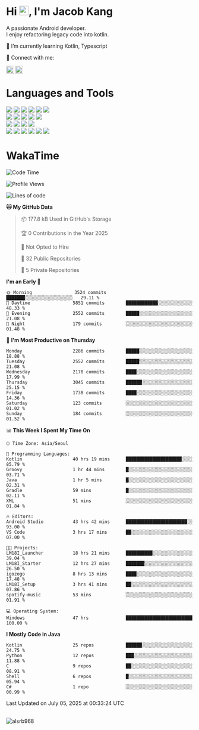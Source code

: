 # Hi <img src="https://media.giphy.com/media/hvRJCLFzcasrR4ia7z/giphy.gif" width="25px">, I'm Jacob Kang
A passionate Android developer.
</br>
I enjoy refactoring legacy code into kotlin.

🌱 I’m currently learning Kotlin, Typescript

🤝 Connect with me:

<a href="https://www.linkedin.com/in/minkyu-kang-b7477b1b2/"><img align="left" src="https://raw.githubusercontent.com/yushi1007/yushi1007/main/images/linkedin.svg" alt="Minkyu Kang | LinkedIn" width="21px"/></a>
<a href="https://www.instagram.com/_jacob_kang/"><img align="left" src="https://raw.githubusercontent.com/yushi1007/yushi1007/main/images/instagram.svg" alt="Jacob Kang | Instagram" width="21px"/></a>

</br>

# Languages and Tools

<div align="left">
<img src="https://img.shields.io/badge/java-007396?logo=java&logoColor=white"/>
<img src="https://img.shields.io/badge/kotlin-7F52FF?logo=kotlin&logoColor=white"/>
<img src="https://img.shields.io/badge/python-3776AB?logo=python&logoColor=white"/>
<img src="https://img.shields.io/badge/bash shell-4EAA25?logo=gnubash&logoColor=white"/>
<img src="https://img.shields.io/badge/c-A8B9CC?logo=c&logoColor=white"/>
<img src="https://img.shields.io/badge/c++-00599C?logo=c%2b%2b&logoColor=white"/>
</div>
<div align="left">
<img src="https://img.shields.io/badge/git-F05032?logo=git&logoColor=white"/>
<img src="https://img.shields.io/badge/github-181717?logo=github&logoColor=white"/>
<img src="https://img.shields.io/badge/mysql-4479A1?logo=mysql&logoColor=white"/>
<img src="https://img.shields.io/badge/sqlite-003B57?logo=sqlite&logoColor=white"/>
<img src="https://img.shields.io/badge/amazon AWS-232F3E?logo=amazonaws&logoColor=white"/>
</div>
<div align="left">
<img src="https://img.shields.io/badge/android-3DDC84?logo=android&logoColor=white"/>
<img src="https://img.shields.io/badge/linux-FCC624?logo=linux&logoColor=white"/>
<img src="https://img.shields.io/badge/flask-000000?logo=flask&logoColor=white"/>
<img src="https://img.shields.io/badge/arduino-00979D?logo=arduino&logoColor=white"/>
</div>
<div align="left">
<img src="https://img.shields.io/badge/slack-4A154B?logo=slack&logoColor=white"/>
<img src="https://img.shields.io/badge/notion-000000?logo=notion&logoColor=white"/>
<img src="https://img.shields.io/badge/jira-0052CC?logo=jira&logoColor=white"/>
<img src="https://img.shields.io/badge/postman-FF6C37?logo=postman&logoColor=white"/>
<img src="https://img.shields.io/badge/intellij-000000?logo=intellijidea&logoColor=white"/>
<img src="https://img.shields.io/badge/pycharm-000000?logo=pycharm&logoColor=white"/>
</div>

# WakaTime

<!--START_SECTION:waka-->
![Code Time](http://img.shields.io/badge/Code%20Time-5%2C017%20hrs%2024%20mins-blue)

![Profile Views](http://img.shields.io/badge/Profile%20Views-0-blue)

![Lines of code](https://img.shields.io/badge/From%20Hello%20World%20I%27ve%20Written-5.3%20million%20lines%20of%20code-blue)

**🐱 My GitHub Data** 

> 📦 177.8 kB Used in GitHub's Storage 
 > 
> 🏆 0 Contributions in the Year 2025
 > 
> 🚫 Not Opted to Hire
 > 
> 📜 32 Public Repositories 
 > 
> 🔑 5 Private Repositories 
 > 
**I'm an Early 🐤** 

```text
🌞 Morning                3524 commits        ███████░░░░░░░░░░░░░░░░░░   29.11 % 
🌆 Daytime                5851 commits        ████████████░░░░░░░░░░░░░   48.33 % 
🌃 Evening                2552 commits        █████░░░░░░░░░░░░░░░░░░░░   21.08 % 
🌙 Night                  179 commits         ░░░░░░░░░░░░░░░░░░░░░░░░░   01.48 % 
```
📅 **I'm Most Productive on Thursday** 

```text
Monday                   2286 commits        █████░░░░░░░░░░░░░░░░░░░░   18.88 % 
Tuesday                  2552 commits        █████░░░░░░░░░░░░░░░░░░░░   21.08 % 
Wednesday                2178 commits        ████░░░░░░░░░░░░░░░░░░░░░   17.99 % 
Thursday                 3045 commits        ██████░░░░░░░░░░░░░░░░░░░   25.15 % 
Friday                   1738 commits        ████░░░░░░░░░░░░░░░░░░░░░   14.36 % 
Saturday                 123 commits         ░░░░░░░░░░░░░░░░░░░░░░░░░   01.02 % 
Sunday                   184 commits         ░░░░░░░░░░░░░░░░░░░░░░░░░   01.52 % 
```


📊 **This Week I Spent My Time On** 

```text
🕑︎ Time Zone: Asia/Seoul

💬 Programming Languages: 
Kotlin                   40 hrs 19 mins      █████████████████████░░░░   85.79 % 
Groovy                   1 hr 44 mins        █░░░░░░░░░░░░░░░░░░░░░░░░   03.71 % 
Java                     1 hr 5 mins         █░░░░░░░░░░░░░░░░░░░░░░░░   02.31 % 
Gradle                   59 mins             █░░░░░░░░░░░░░░░░░░░░░░░░   02.11 % 
XML                      51 mins             ░░░░░░░░░░░░░░░░░░░░░░░░░   01.84 % 

🔥 Editors: 
Android Studio           43 hrs 42 mins      ███████████████████████░░   93.00 % 
VS Code                  3 hrs 17 mins       ██░░░░░░░░░░░░░░░░░░░░░░░   07.00 % 

🐱‍💻 Projects: 
LM18I_Launcher           18 hrs 21 mins      ██████████░░░░░░░░░░░░░░░   39.04 % 
LM18I_Starter            12 hrs 27 mins      ███████░░░░░░░░░░░░░░░░░░   26.50 % 
igozogo                  8 hrs 13 mins       ████░░░░░░░░░░░░░░░░░░░░░   17.48 % 
LM18I_Setup              3 hrs 41 mins       ██░░░░░░░░░░░░░░░░░░░░░░░   07.86 % 
spotify-music            53 mins             ░░░░░░░░░░░░░░░░░░░░░░░░░   01.91 % 

💻 Operating System: 
Windows                  47 hrs              █████████████████████████   100.00 % 
```

**I Mostly Code in Java** 

```text
Kotlin                   25 repos            ██████░░░░░░░░░░░░░░░░░░░   24.75 % 
Python                   12 repos            ███░░░░░░░░░░░░░░░░░░░░░░   11.88 % 
C                        9 repos             ██░░░░░░░░░░░░░░░░░░░░░░░   08.91 % 
Shell                    6 repos             █░░░░░░░░░░░░░░░░░░░░░░░░   05.94 % 
C#                       1 repo              ░░░░░░░░░░░░░░░░░░░░░░░░░   00.99 % 
```




 Last Updated on July 05, 2025 at 00:33:24 UTC
<!--END_SECTION:waka-->

</br>

<div align="left">
<img align="left" src="https://github-readme-stats.vercel.app/api/top-langs?username=alsrb968&show_icons=true&locale=en&layout=compact&theme=dark" alt="alsrb968" />
</div>
